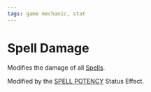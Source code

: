 ```yaml
---
tags: game mechanic, stat
---
```


# Spell Damage

Modifies the damage of all [Spells](Mechanics/Spell.md).

Modified by the [SPELL POTENCY](Status%20Effects/SPELL%20POTENCY.md) Status Effect.